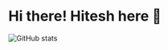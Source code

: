 # Hi there! Hitesh here 👋

![GitHub stats](https://github-readme-stats.vercel.app/api?username=HitendraKawale&show_icons=true&theme=merko)
